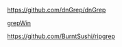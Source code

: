 https://github.com/dnGrep/dnGrep

[grepWin](https://github.com/stefankueng/grepWin)

https://github.com/BurntSushi/ripgrep
